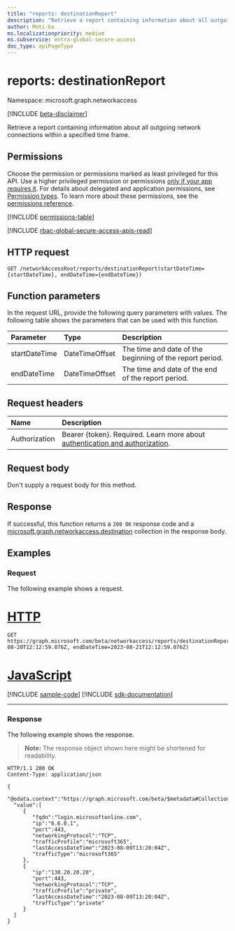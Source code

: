 ```yaml
---
title: "reports: destinationReport"
description: "Retrieve a report containing information about all outgoing network connections within a specified time frame."
author: Moti-ba
ms.localizationpriority: medium
ms.subservice: entra-global-secure-access
doc_type: apiPageType
---
```


# reports: destinationReport
Namespace: microsoft.graph.networkaccess

[!INCLUDE [beta-disclaimer](../../includes/beta-disclaimer.md)]

Retrieve a report containing information about all outgoing network connections within a specified time frame.

## Permissions
Choose the permission or permissions marked as least privileged for this API. Use a higher privileged permission or permissions [only if your app requires it](/graph/permissions-overview#best-practices-for-using-microsoft-graph-permissions). For details about delegated and application permissions, see [Permission types](/graph/permissions-overview#permission-types). To learn more about these permissions, see the [permissions reference](/graph/permissions-reference).

<!-- { "blockType": "permissions", "name": "networkaccess_reports_destinationreport" } -->
[!INCLUDE [permissions-table](../includes/permissions/networkaccess-reports-destinationreport-permissions.md)]

[!INCLUDE [rbac-global-secure-access-apis-read](../includes/rbac-for-apis/rbac-global-secure-access-apis-read.md)]

## HTTP request

<!-- {
  "blockType": "ignored"
}
-->
``` http
GET /networkAccessRoot/reports/destinationReport(startDateTime={startDateTime}, endDateTime={endDateTime})
```

## Function parameters
In the request URL, provide the following query parameters with values.
The following table shows the parameters that can be used with this function.

|Parameter|Type|Description|
|:---|:---|:---|
|startDateTime|DateTimeOffset|The time and date of the beginning of the report period.|
|endDateTime|DateTimeOffset|The time and date of the end of the report period.|


## Request headers
|Name|Description|
|:---|:---|
|Authorization|Bearer {token}. Required. Learn more about [authentication and authorization](/graph/auth/auth-concepts).|

## Request body
Don't supply a request body for this method.

## Response

If successful, this function returns a `200 OK` response code and a [microsoft.graph.networkaccess.destination](../resources/networkaccess-destination.md) collection in the response body.

## Examples

### Request
The following example shows a request.
# [HTTP](#tab/http)
<!-- {
  "blockType": "request",
  "name": "reportsthis.destinationreport"
}
-->
``` http
GET https://graph.microsoft.com/beta/networkaccess/reports/destinationReport(startDateTime=2023-08-20T12:12:59.076Z, endDateTime=2023-08-21T12:12:59.076Z) 
```

# [JavaScript](#tab/javascript)
[!INCLUDE [sample-code](../includes/snippets/javascript/reportsthisdestinationreport-javascript-snippets.md)]
[!INCLUDE [sdk-documentation](../includes/snippets/snippets-sdk-documentation-link.md)]

---

### Response
The following example shows the response.
>**Note:** The response object shown here might be shortened for readability.
<!-- {
  "blockType": "response",
  "truncated": true,
  "@odata.type": "Collection(microsoft.graph.networkaccess.destination)"
}
-->
``` http
HTTP/1.1 200 OK
Content-Type: application/json

{
  "@odata.context":"https://graph.microsoft.com/beta/$metadata#Collection(microsoft.graph.networkaccess.destination)",
  "value":[
     {
        "fqdn":"login.microsoftonline.com",
        "ip":"6.6.0.1",
        "port":443,
        "networkingProtocol":"TCP",
        "trafficProfile":"microsoft365",
        "lastAccessDateTime":"2023-08-09T13:20:04Z",
        "trafficType":"microsoft365"
     },
     {
        "ip":"130.20.20.20",
        "port":443,
        "networkingProtocol":"TCP",
        "trafficProfile":"private",
        "lastAccessDateTime":"2023-08-09T13:20:04Z",
        "trafficType":"private"
     }
  ]
}
```

